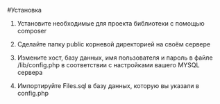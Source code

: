 #Установка

1. Установите необходимые для проекта библиотеки с помощью composer

2. Сделайте папку public корневой директорией на своём сервере

3. Измените хост, базу данных, имя пользователя и пароль в файле /lib/config.php в соответствии с настройками вашего MYSQL сервера

4. Импортируйте Files.sql в базу данных, которую вы указали в config.php